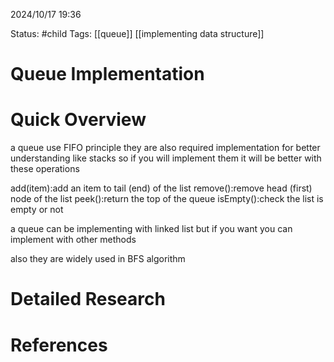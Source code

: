 2024/10/17
19:36

Status: #child 
Tags: [[queue]] [[implementing data structure]]
# Queue Implementation


# Quick Overview
a queue use FIFO principle they are also required implementation for better understanding like stacks so if you will implement them it will be better with these operations

add(item):add an item to tail (end) of the list
remove():remove head (first) node of the list
peek():return the top of the queue
isEmpty():check the list is empty or not

a queue can be implementing with linked list but if you want you can implement with other methods

also they are widely used in BFS algorithm
# Detailed Research



# References
